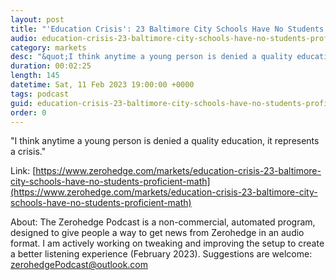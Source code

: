 ```yaml
---
layout: post
title: "'Education Crisis': 23 Baltimore City Schools Have No Students Proficient In Math"
audio: education-crisis-23-baltimore-city-schools-have-no-students-proficient-math-0
category: markets
desc: "&quot;I think anytime a young person is denied a quality education, it represents a crisis.&quot;"
duration: 00:02:25
length: 145
datetime: Sat, 11 Feb 2023 19:00:00 +0000
tags: podcast
guid: education-crisis-23-baltimore-city-schools-have-no-students-proficient-math-0
order: 0
---
```

&quot;I think anytime a young person is denied a quality education, it represents a crisis.&quot;

Link: [https://www.zerohedge.com/markets/education-crisis-23-baltimore-city-schools-have-no-students-proficient-math](https://www.zerohedge.com/markets/education-crisis-23-baltimore-city-schools-have-no-students-proficient-math)

About: The Zerohedge Podcast is a non-commercial, automated program, designed to give people a way to get news from Zerohedge in an audio format.  I am actively working on tweaking and improving the setup to create a better listening experience (February 2023).  Suggestions are welcome: [zerohedgePodcast@outlook.com](mailto:zerohedgePodcast@outlook.com)